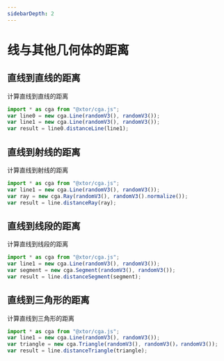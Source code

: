 ```yaml
---
sidebarDepth: 2
---
```


# 线与其他几何体的距离

## 直线到直线的距离

计算直线到直线的距离

<div></div>
<ClientOnly>
<distance geo0 = "Line" geo1 = "Line"></distance> 
</ClientOnly>

```javascript
import * as cga from "@xtor/cga.js";
var line0 = new cga.Line(randomV3(), randomV3());
var line1 = new cga.Line(randomV3(), randomV3());
var result = line0.distanceLine(line1);
```

## 直线到射线的距离

计算直线到射线的距离

<div></div>
<ClientOnly>
<distance geo0 = "Line" geo1 = "Ray"></distance> 
</ClientOnly>

```javascript
import * as cga from "@xtor/cga.js";
var line1 = new cga.Line(randomV3(), randomV3());
var ray = new cga.Ray(randomV3(), randomV3().normalize());
var result = line.distanceRay(ray);
```

## 直线到线段的距离

计算直线到线段的距离

<div></div>
<ClientOnly>
<distance geo0 = "Line" geo1 = "Segment"></distance> 
</ClientOnly>

```javascript
import * as cga from "@xtor/cga.js";
var line1 = new cga.Line(randomV3(), randomV3());
var segment = new cga.Segment(randomV3(), randomV3());
var result = line.distanceSegment(segment);
```

## 直线到三角形的距离

计算直线到三角形的距离

<div></div>
<ClientOnly>
<distance geo0 = "Line" geo1 = "Triangle"></distance> 
</ClientOnly>

```javascript
import * as cga from "@xtor/cga.js";
var line1 = new cga.Line(randomV3(), randomV3());
var triangle = new cga.Triangle(randomV3(), randomV3()，randomV3());
var result = line.distanceTriangle(triangle);
```

<!-- ## 直线到圆圈的距离

计算直线到线段的距离

<div></div>
<ClientOnly>
<distance geo0 = "Line" geo1 = "Circle"></distance>
</ClientOnly>

```javascript
import * as cga from "@xtor/cga.js";
var line1 = new cga.Line(randomV3(), randomV3());
var circle = new cga.Circle(randomV3(), randomV3().normalize(),Math.random()*50)+5);
var result = line.distanceCircle(circle);
``` -->
